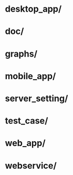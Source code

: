 # desktop_app/
# doc/
# graphs/
# mobile_app/
# server_setting/
# test_case/
# web_app/
# webservice/
